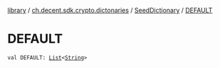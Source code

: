 [library](../../index.md) / [ch.decent.sdk.crypto.dictonaries](../index.md) / [SeedDictionary](index.md) / [DEFAULT](./-d-e-f-a-u-l-t.md)

# DEFAULT

`val DEFAULT: `[`List`](https://kotlinlang.org/api/latest/jvm/stdlib/kotlin.collections/-list/index.html)`<`[`String`](https://kotlinlang.org/api/latest/jvm/stdlib/kotlin/-string/index.html)`>`